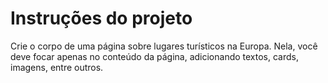 # Instruções do projeto

Crie o corpo de uma página sobre lugares turísticos na Europa. Nela, você deve focar apenas no conteúdo da página, adicionando textos, cards, imagens, entre outros.